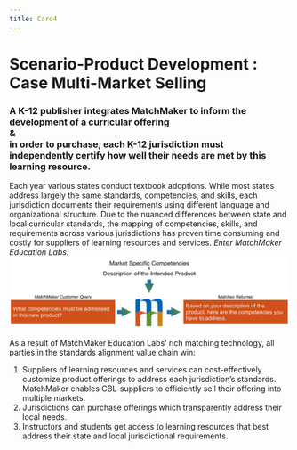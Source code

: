 ```yaml
---
title: Card4
---
```

# Scenario-Product Development : Case Multi-Market Selling 

### A K-12 publisher integrates MatchMaker to inform the development of a curricular offering<br/>&<br/>in order to purchase, each K-12 jurisdiction must independently certify how well their needs are met by this learning resource.

Each year various states conduct textbook adoptions. While most states address largely the same standards, competencies, and skills, each jurisdiction documents their requirements using different language and organizational structure. Due to the nuanced differences between state and local curricular standards, the mapping of competencies, skills, and requirements across various jurisdictions has proven time consuming and costly for suppliers of learning resources and services. *Enter MatchMaker Education Labs:*
![MatchMaker Publisher Align Content Diagram](/mmassets/MM-Example-Product.svg)

As a result of MatchMaker Education Labs’ rich matching technology, all parties in the standards alignment value chain win:

1. Suppliers of learning resources and services can cost-effectively customize product offerings to address each jurisdiction’s standards. MatchMaker enables CBL-suppliers to efficiently sell their offering into multiple markets.
2. Jurisdictions can purchase offerings which transparently address their local needs.
3. Instructors and students get access to learning resources that best address their state and local jurisdictional requirements.


